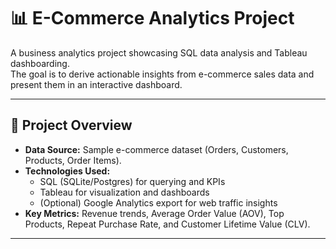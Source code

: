 # 📊 E-Commerce Analytics Project

A business analytics project showcasing SQL data analysis and Tableau dashboarding.  
The goal is to derive actionable insights from e-commerce sales data and present them in an interactive dashboard.

---

## 🚀 Project Overview
- **Data Source:** Sample e-commerce dataset (Orders, Customers, Products, Order Items).
- **Technologies Used:**  
  - SQL (SQLite/Postgres) for querying and KPIs  
  - Tableau for visualization and dashboards  
  - (Optional) Google Analytics export for web traffic insights  
- **Key Metrics:** Revenue trends, Average Order Value (AOV), Top Products, Repeat Purchase Rate, and Customer Lifetime Value (CLV).

---



